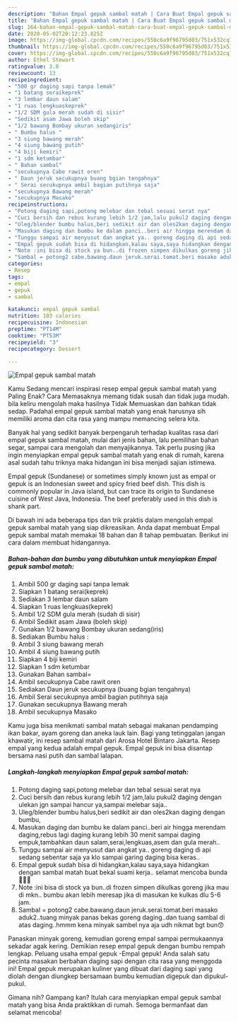 ```yaml
---
description: "Bahan Empal gepuk sambal matah | Cara Buat Empal gepuk sambal matah Yang Enak Dan Lezat"
title: "Bahan Empal gepuk sambal matah | Cara Buat Empal gepuk sambal matah Yang Enak Dan Lezat"
slug: 164-bahan-empal-gepuk-sambal-matah-cara-buat-empal-gepuk-sambal-matah-yang-enak-dan-lezat
date: 2020-05-02T20:12:23.825Z
image: https://img-global.cpcdn.com/recipes/550c6a9f96795d03/751x532cq70/empal-gepuk-sambal-matah-foto-resep-utama.jpg
thumbnail: https://img-global.cpcdn.com/recipes/550c6a9f96795d03/751x532cq70/empal-gepuk-sambal-matah-foto-resep-utama.jpg
cover: https://img-global.cpcdn.com/recipes/550c6a9f96795d03/751x532cq70/empal-gepuk-sambal-matah-foto-resep-utama.jpg
author: Ethel Stewart
ratingvalue: 3.8
reviewcount: 13
recipeingredient:
- "500 gr daging sapi tanpa lemak"
- "1 batang seraikeprek"
- "3 lembar daun salam"
- "1 ruas lengkuaskeprek"
- "1/2 SDM gula merah sudah di sisir"
- "Sedikit asam Jawa boleh skip"
- "1/2 bawang Bombay ukuran sedangiris"
- " Bumbu halus "
- "3 siung bawang merah"
- "4 siung bawang putih"
- "4 biji kemiri"
- "1 sdm ketumbar"
- " Bahan sambal"
- "secukupnya Cabe rawit oren"
- " Daun jeruk secukupnya buang bgian tengahnya"
- " Serai secukupnya ambil bagian putihnya saja"
- "secukupnya Bawang merah"
- "secukupnya Masako"
recipeinstructions:
- "Potong daging sapi,potong melebar dan tebal sesuai serat nya"
- "Cuci bersih dan rebus kurang lebih 1/2 jam,lalu pukul2 daging dengan ulekan jgn sampai hancur ya,sampai melebar saja.."
- "Uleg/blender bumbu halus,beri sedikit air dan oles2kan daging dengan bumbu,"
- "Masukan daging dan bumbu ke dalam panci..beri air hingga merendam daging,rebus lagi daging kurang lebih 30 menit sampai daging empuk,tambahkan daun salam,serai,lengkuas,asem dan gula merah.."
- "Tunggu sampai air menyusut dan angkat ya.. goreng daging di api sedang sebentar saja ya klo sampai garing daging bisa keras.."
- "Empal gepuk sudah bisa di hidangkan,kalau saya,saya hidangkan dengan sambal matah buat bekal suami kerja.. selamat mencoba bunda💙💙💋"
- "Note :ini bisa di stock ya bun..di frozen simpen dikulkas goreng jika mau di mkn.. bumbu akan lebih meresap jika di masukan ke kulkas dlu 5-6 jam."
- "Sambal = potong2 cabe.bawang.daun jeruk.serai.tomat.beri masako aduk2..tuang minyak panas bekas goreng daging..dan tuang sambal di atas daging..hmmm kena minyak sambel nya aja udh nikmat bgt bun😙"
categories:
- Resep
tags:
- empal
- gepuk
- sambal

katakunci: empal gepuk sambal 
nutrition: 103 calories
recipecuisine: Indonesian
preptime: "PT14M"
cooktime: "PT53M"
recipeyield: "3"
recipecategory: Dessert

---
```



![Empal gepuk sambal matah](https://img-global.cpcdn.com/recipes/550c6a9f96795d03/751x532cq70/empal-gepuk-sambal-matah-foto-resep-utama.jpg)

Kamu Sedang mencari inspirasi resep empal gepuk sambal matah yang Paling Enak? Cara Memasaknya memang tidak susah dan tidak juga mudah. bila keliru mengolah maka hasilnya Tidak Memuaskan dan bahkan tidak sedap. Padahal empal gepuk sambal matah yang enak harusnya sih memiliki aroma dan cita rasa yang mampu memancing selera kita.

Banyak hal yang sedikit banyak berpengaruh terhadap kualitas rasa dari empal gepuk sambal matah, mulai dari jenis bahan, lalu pemilihan bahan segar, sampai cara mengolah dan menyajikannya. Tak perlu pusing jika ingin menyiapkan empal gepuk sambal matah yang enak di rumah, karena asal sudah tahu triknya maka hidangan ini bisa menjadi sajian istimewa.

Empal gepuk (Sundanese) or sometimes simply known just as empal or gepuk is an Indonesian sweet and spicy fried beef dish. This dish is commonly popular in Java island, but can trace its origin to Sundanese cuisine of West Java, Indonesia. The beef preferably used in this dish is shank part.


Di bawah ini ada beberapa tips dan trik praktis dalam mengolah empal gepuk sambal matah yang siap dikreasikan. Anda dapat membuat Empal gepuk sambal matah memakai 18 bahan dan 8 tahap pembuatan. Berikut ini cara dalam membuat hidangannya.

<!--inarticleads1-->

##### Bahan-bahan dan bumbu yang dibutuhkan untuk menyiapkan Empal gepuk sambal matah:

1. Ambil 500 gr daging sapi tanpa lemak
1. Siapkan 1 batang serai(keprek)
1. Sediakan 3 lembar daun salam
1. Siapkan 1 ruas lengkuas(keprek)
1. Ambil 1/2 SDM gula merah (sudah di sisir)
1. Ambil Sedikit asam Jawa (boleh skip)
1. Gunakan 1/2 bawang Bombay ukuran sedang(iris)
1. Sediakan  Bumbu halus :
1. Ambil 3 siung bawang merah
1. Ambil 4 siung bawang putih
1. Siapkan 4 biji kemiri
1. Siapkan 1 sdm ketumbar
1. Gunakan  Bahan sambal=
1. Ambil secukupnya Cabe rawit oren
1. Sediakan  Daun jeruk secukupnya (buang bgian tengahnya)
1. Ambil  Serai secukupnya ambil bagian putihnya saja
1. Gunakan secukupnya Bawang merah
1. Ambil secukupnya Masako


Kamu juga bisa menikmati sambal matah sebagai makanan pendamping ikan bakar, ayam goreng dan aneka lauk lain. Bagi yang tetinggalan jangan khawatir, ini resep sambal matah dari Arosa Hotel Bintaro Jakarta. Resep empal yang kedua adalah empal gepuk. Empal gepuk ini bisa disantap bersama nasi putih dan sambal lalapan. 

<!--inarticleads2-->

##### Langkah-langkah menyiapkan Empal gepuk sambal matah:

1. Potong daging sapi,potong melebar dan tebal sesuai serat nya
1. Cuci bersih dan rebus kurang lebih 1/2 jam,lalu pukul2 daging dengan ulekan jgn sampai hancur ya,sampai melebar saja..
1. Uleg/blender bumbu halus,beri sedikit air dan oles2kan daging dengan bumbu,
1. Masukan daging dan bumbu ke dalam panci..beri air hingga merendam daging,rebus lagi daging kurang lebih 30 menit sampai daging empuk,tambahkan daun salam,serai,lengkuas,asem dan gula merah..
1. Tunggu sampai air menyusut dan angkat ya.. goreng daging di api sedang sebentar saja ya klo sampai garing daging bisa keras..
1. Empal gepuk sudah bisa di hidangkan,kalau saya,saya hidangkan dengan sambal matah buat bekal suami kerja.. selamat mencoba bunda💙💙💋
1. Note :ini bisa di stock ya bun..di frozen simpen dikulkas goreng jika mau di mkn.. bumbu akan lebih meresap jika di masukan ke kulkas dlu 5-6 jam.
1. Sambal = potong2 cabe.bawang.daun jeruk.serai.tomat.beri masako aduk2..tuang minyak panas bekas goreng daging..dan tuang sambal di atas daging..hmmm kena minyak sambel nya aja udh nikmat bgt bun😙


Panaskan minyak goreng, kemudian goreng empal sampai permukaannya sekadar agak kering. Demikian resep empal gepuk dengan bumbu rempah lengkap. Peluang usaha empal gepuk -Empal gepuk! Anda salah satu pecinta masakan berbahan daging sapi dengan cita rasa yang menggoda ini! Empal gepuk merupakan kuliner yang dibuat dari daging sapi yang diolah dengan diungkep bersamaan bumbu kemudian digepuk dan dipukul-pukul. 

Gimana nih? Gampang kan? Itulah cara menyiapkan empal gepuk sambal matah yang bisa Anda praktikkan di rumah. Semoga bermanfaat dan selamat mencoba!

